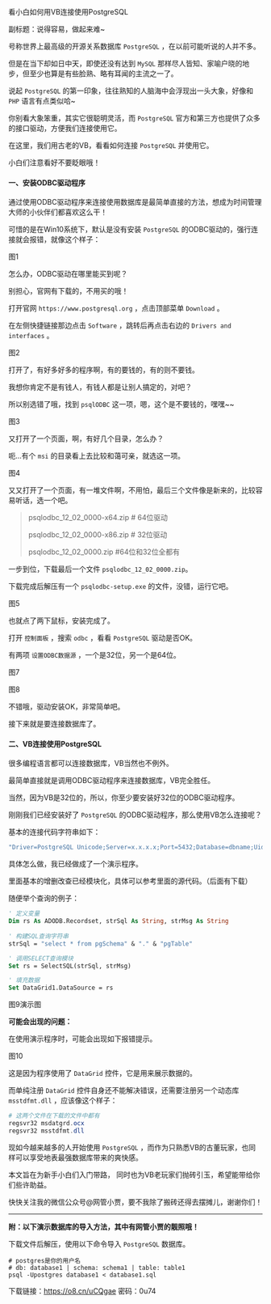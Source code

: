 看小白如何用VB连接使用PostgreSQL

副标题：说得容易，做起来难~



号称世界上最高级的开源关系数据库 `PostgreSQL` ，在以前可能听说的人并不多。

但是在当下却如日中天，即使还没有达到 `MySQL` 那样尽人皆知、家喻户晓的地步，但至少也算是有些脸熟、略有耳闻的主流之一了。

说起 `PostgreSQL` 的第一印象，往往熟知的人脑海中会浮现出一头大象，好像和 `PHP` 语言有点类似哈~

你别看大象笨重，其实它很聪明灵活，而 `PostgreSQL` 官方和第三方也提供了众多的接口驱动，方便我们连接使用它。

在这里，我们用古老的VB，看看如何连接 `PostgreSQL` 并使用它。

小白们注意看好不要眨眼哦！



#### 一、安装ODBC驱动程序

通过使用ODBC驱动程序来连接使用数据库是最简单直接的方法，想成为时间管理大师的小伙伴们都喜欢这么干！

可惜的是在Win10系统下，默认是没有安装 `PostgreSQL` 的ODBC驱动的，强行连接就会报错，就像这个样子：

图1



怎么办，ODBC驱动在哪里能买到呢？

别担心，官网有下载的，不用买的哦！

打开官网 `https://www.postgresql.org` ，点击顶部菜单 `Download` 。

在左侧快捷链接那边点击 `Software` ，跳转后再点击右边的 `Drivers and interfaces` 。

图2



打开了，有好多好多的程序啊，有的要钱的，有的则不要钱。

我想你肯定不是有钱人，有钱人都是让别人搞定的，对吧？

所以别选错了哦，找到 `psqlODBC` 这一项，嗯，这个是不要钱的，嘿嘿~~

图3



又打开了一个页面，啊，有好几个目录，怎么办？

呃...有个 `msi` 的目录看上去比较和蔼可亲，就选这一项。

图4



又又打开了一个页面，有一堆文件啊，不用怕，最后三个文件像是新来的，比较容易听话，选一个吧。

> psqlodbc_12_02_0000-x64.zip    # 64位驱动
>
> psqlodbc_12_02_0000-x86.zip    # 32位驱动
>
> psqlodbc_12_02_0000.zip    #64位和32位全都有

一步到位，下载最后一个文件 `psqlodbc_12_02_0000.zip`。

下载完成后解压有一个 `psqlodbc-setup.exe` 的文件，没错，运行它吧。

图5



也就点了两下鼠标，安装完成了。

打开 `控制面板` ，搜索 `odbc` ，看看 `PostgreSQL` 驱动是否OK。

有两项 `设置ODBC数据源` ，一个是32位，另一个是64位。

图7

图8



不错哦，驱动安装OK，非常简单吧。

接下来就是要连接数据库了。



#### 二、VB连接使用PostgreSQL

很多编程语言都可以连接数据库，VB当然也不例外。

最简单直接就是调用ODBC驱动程序来连接数据库，VB完全胜任。

当然，因为VB是32位的，所以，你至少要安装好32位的ODBC驱动程序。

刚刚我们已经安装好了 `PostgreSQL` 的ODBC驱动程序，那么使用VB怎么连接呢？

基本的连接代码字符串如下：

```vb
"Driver=PostgreSQL Unicode;Server=x.x.x.x;Port=5432;Database=dbname;Uid=postgres;Pwd=12345678;"
```



具体怎么做，我已经做成了一个演示程序。

里面基本的增删改查已经模块化，具体可以参考里面的源代码。（后面有下载）

随便举个查询的例子：

```vb
' 定义变量
Dim rs As ADODB.Recordset, strSql As String, strMsg As String
  
' 构建SQL查询字符串
strSql = "select * from pgSchema" & "." & "pgTable"

' 调用SELECT查询模块
Set rs = SelectSQL(strSql, strMsg)

' 填充数据
Set DataGrid1.DataSource = rs
```

图9演示图



**可能会出现的问题：**

在使用演示程序时，可能会出现如下报错提示。

图10



这是因为程序使用了 `DataGrid` 控件，它是用来展示数据的。

而单纯注册 `DataGrid` 控件自身还不能解决错误，还需要注册另一个动态库 `msstdfmt.dll` ，应该像这个样子：

```powershell
# 这两个文件在下载的文件中都有
regsvr32 msdatgrd.ocx
regsvr32 msstdfmt.dll
```



现如今越来越多的人开始使用 `PostgreSQL` ，而作为只熟悉VB的古董玩家，也同样可以享受地表最强数据库带来的爽快感。

本文旨在为新手小白们入门带路， 同时也为VB老玩家们抛砖引玉，希望能带给你们些许助益。

快快关注我的微信公众号@网管小贾，要不我除了搬砖还得去摆摊儿，谢谢你们！



---

**附：以下演示数据库的导入方法，其中有网管小贾的靓照哦！**

下载文件后解压，使用以下命令导入 `PostgreSQL` 数据库。

```
# postgres是你的用户名
# db: database1 | schema: schema1 | table: table1
psql -Upostgres database1 < database1.sql
```

下载链接：https://o8.cn/uCQgae 密码：0u74